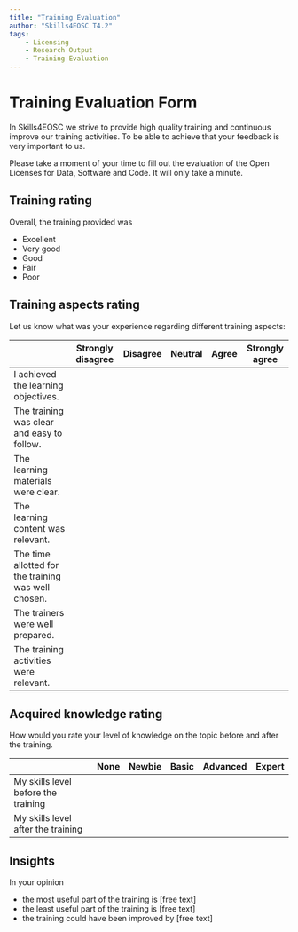```yaml
---
title: "Training Evaluation"
author: "Skills4EOSC T4.2"
tags: 
    - Licensing
    - Research Output
    - Training Evaluation
---
```


# Training Evaluation Form

In Skills4EOSC we strive to provide high quality training and continuous improve our training activities. 
To be able to achieve that your feedback is very important to us. 

Please take a moment of your time to fill out the evaluation of the Open Licenses for Data, Software and Code. It will only take a minute.

## Training rating

Overall, the training provided was

- Excellent
- Very good
- Good
- Fair
- Poor

## Training aspects rating

Let us know what was your experience regarding different training aspects:

|                                                     | Strongly disagree | Disagree | Neutral | Agree | Strongly agree |
|-----------------------------------------------------|-------------------|----------|---------|-------|----------------|
| I achieved the learning objectives.                 |                   |          |         |       |                |
| The training was clear and easy to follow.          |                   |          |         |       |                |
| The learning materials were clear.                  |                   |          |         |       |                |
| The learning content was relevant.                  |                   |          |         |       |                |
| The time allotted for the training was well chosen. |                   |          |         |       |                |
| The trainers were well prepared.                    |                   |          |         |       |                |
| The training activities were relevant.              |                   |          |         |       |                |

## Acquired knowledge rating

How would you rate your level of knowledge on the topic before and after the training.

|                                     | None | Newbie | Basic | Advanced | Expert |
|-------------------------------------|------|--------|-------|----------|--------|
| My skills level before the training |      |        |       |          |        |
| My skills level after the training  |      |        |       |          |        |

## Insights

In your opinion 

- the most useful part of the training is [free text]
- the least useful part of the training is [free text]
- the training could have been improved by [free text]
